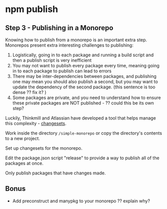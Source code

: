 # npm publish

## Step 3 - Publishing in a Monorepo

Knowing how to publish from a monorepo is an important extra step. Monorepos present extra interesting challenges to publishing:

1. Logistically, going in to each package and running a build script and then a publish script is very inefficient
2. You may not want to publish every package every time, meaning going in to each package to publish can lead to errors
3. There may be inter-dependencies between packages, and publishing one may mean you should also publish a second, but you may want to update the dependency of the second package. (this sentence is too dense  ?? fix it? )
4. Some packages are private, and you need to understand how to ensure these private packages are NOT published - ?? could this be its own step? 

Luckily, Thinkmill and Atlassian have developed a tool that helps manage this complexity - [changesets](https://github.com/atlassian/changesets).

Work inside the directory `/simple-monorepo` or copy the directory's contents to a new project. 

Set up changesets for the monorepo.

Edit the package.json script "release" to provide a way to publish all of the packages at once. 

Only publish packages that have changes made. 

## Bonus

- Add preconstruct and manypkg to your monorepo  ?? explain why? 
